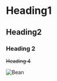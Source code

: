 # Heading1

## Heading2

### Heading 2

~~Heading 4~~

![Bean](https://c.tenor.com/EL3XJtRFmWYAAAAd/mr-bean-two-finger-salute.gif)
